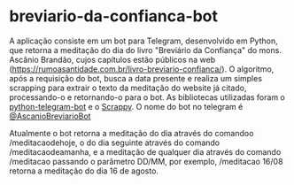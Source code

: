 # breviario-da-confianca-bot

A aplicação consiste em um bot para Telegram, desenvolvido em Python, que retorna a meditação do dia do livro "Breviário da Confiança" do mons. Ascânio Brandão, cujos capítulos estão públicos na web (https://rumoasantidade.com.br/livro-breviario-confianca/). O algoritmo, após a requisição do bot, busca a data presente e realiza um simples scrapping para extrair o texto da meditação do website já citado, processando-o e retornando-o para o bot. As bibliotecas utilizadas foram o [python-telegram-bot](https://github.com/python-telegram-bot/) e o [Scrappy](https://github.com/scrapy/scrapy).
O nome do bot no telegram é [@AscanioBreviarioBot](https://t.me/AscanioBreviarioBot)

Atualmente o bot retorna a meditação do dia através do comandoo /meditacaodehoje, o do dia seguinte através do comando /meditacaodeamanha, e a meditação de qualquer dia através do comando /meditacao passando o parâmetro DD/MM, por exemplo, /meditacao 16/08 retorna a meditação do dia 16 de agosto.
